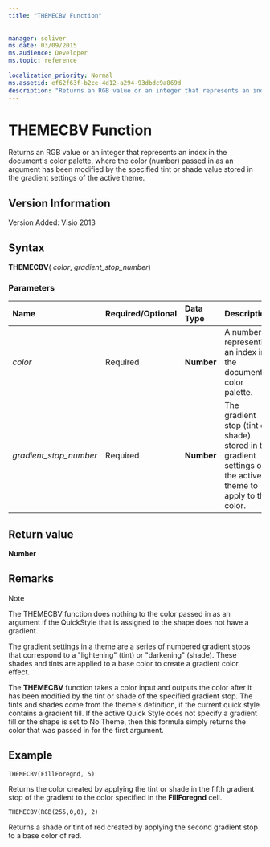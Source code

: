 ```yaml
---
title: "THEMECBV Function"
 
 
manager: soliver
ms.date: 03/09/2015
ms.audience: Developer
ms.topic: reference
 
localization_priority: Normal
ms.assetid: ef62f63f-b2ce-4d12-a294-93dbdc9a869d
description: "Returns an RGB value or an integer that represents an index in the document's color palette, where the color (number) passed in as an argument has been modified by the specified tint or shade value stored in the gradient settings of the active theme."
---
```


# THEMECBV Function

Returns an RGB value or an integer that represents an index in the document's color palette, where the color (number) passed in as an argument has been modified by the specified tint or shade value stored in the gradient settings of the active theme. 
  
## Version Information

Version Added: Visio 2013 
  
## Syntax

 **THEMECBV**( _color_,  _gradient_stop_number_)
  
### Parameters

|**Name**|**Required/Optional**|**Data Type**|**Description**|
|:-----|:-----|:-----|:-----|
| _color_ <br/> |Required  <br/> |**Number** <br/> |A number representing an index in the document's color palette.  <br/> |
| _gradient_stop_number_ <br/> |Required  <br/> |**Number** <br/> |The gradient stop (tint or shade) stored in the gradient settings of the active theme to apply to the color.  <br/> |
   
## Return value

 **Number**
  
## Remarks

> [!NOTE]
> The THEMECBV function does nothing to the color passed in as an argument if the QuickStyle that is assigned to the shape does not have a gradient. 
  
The gradient settings in a theme are a series of numbered gradient stops that correspond to a "lightening" (tint) or "darkening" (shade). These shades and tints are applied to a base color to create a gradient color effect.
  
The **THEMECBV** function takes a color input and outputs the color after it has been modified by the tint or shade of the specified gradient stop. The tints and shades come from the theme's definition, if the current quick style contains a gradient fill. If the active Quick Style does not specify a gradient fill or the shape is set to No Theme, then this formula simply returns the color that was passed in for the first argument. 
  
## Example

 `THEMECBV(FillForegnd, 5)`
  
Returns the color created by applying the tint or shade in the fifth gradient stop of the gradient to the color specified in the **FillForegnd** cell. 
  
 `THEMECBV(RGB(255,0,0), 2)`
  
Returns a shade or tint of red created by applying the second gradient stop to a base color of red.
  

